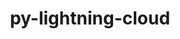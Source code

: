 ---
title: "py-lightning-cloud"
layout: cache
categories: [package, develop-2023-08-13]
meta: {"versions": ["0.5.37"], "compilers": ["apple-clang@=14.0.0", "gcc@=11.3.0"], "oss": ["ubuntu22.04", "ventura"], "platforms": ["darwin", "linux"], "targets": ["aarch64", "x86_64_v3"], "stacks": ["ml-darwin-aarch64-mps", "ml-linux-x86_64-cpu", "ml-linux-x86_64-cuda", "root"], "num_specs": 4, "num_specs_by_stack": {"ml-darwin-aarch64-mps": 2, "root": 4, "ml-linux-x86_64-cpu": 2, "ml-linux-x86_64-cuda": 2}}
spec_details: [{"hash": "m4bifhqi3smoz7jivdxiy6i55z7jgyih", "compiler": "apple-clang@=14.0.0", "versions": ["0.5.37"], "os": "ventura", "platform": "darwin", "target": "aarch64", "variants": ["build_system=python_pip"], "stacks": ["ml-darwin-aarch64-mps", "root"], "size": "-", "tarball": "https://binaries.spack.io/releases/develop-2023-08-13/build_cache/darwin-ventura-aarch64/apple-clang-14.0.0/py-lightning-cloud-0.5.37/darwin-ventura-aarch64-apple-clang-14.0.0-py-lightning-cloud-0.5.37-m4bifhqi3smoz7jivdxiy6i55z7jgyih.spack"}, {"hash": "5nm62b3s4cwidfcxwkcma3ievs6ehj3z", "compiler": "apple-clang@=14.0.0", "versions": ["0.5.37"], "os": "ventura", "platform": "darwin", "target": "aarch64", "variants": ["build_system=python_pip"], "stacks": ["ml-darwin-aarch64-mps", "root"], "size": "-", "tarball": "https://binaries.spack.io/releases/develop-2023-08-13/build_cache/darwin-ventura-aarch64/apple-clang-14.0.0/py-lightning-cloud-0.5.37/darwin-ventura-aarch64-apple-clang-14.0.0-py-lightning-cloud-0.5.37-5nm62b3s4cwidfcxwkcma3ievs6ehj3z.spack"}, {"hash": "fcf4inxehudnnuzsmlgjw5ghrcaw6hgf", "compiler": "gcc@=11.3.0", "versions": ["0.5.37"], "os": "ubuntu22.04", "platform": "linux", "target": "x86_64_v3", "variants": ["build_system=python_pip"], "stacks": ["root", "ml-linux-x86_64-cpu", "ml-linux-x86_64-cuda"], "size": "-", "tarball": "https://binaries.spack.io/releases/develop-2023-08-13/build_cache/linux-ubuntu22.04-x86_64_v3/gcc-11.3.0/py-lightning-cloud-0.5.37/linux-ubuntu22.04-x86_64_v3-gcc-11.3.0-py-lightning-cloud-0.5.37-fcf4inxehudnnuzsmlgjw5ghrcaw6hgf.spack"}, {"hash": "vyi23nluvojscnpmztv3bdhmedkflfi3", "compiler": "gcc@=11.3.0", "versions": ["0.5.37"], "os": "ubuntu22.04", "platform": "linux", "target": "x86_64_v3", "variants": ["build_system=python_pip"], "stacks": ["root", "ml-linux-x86_64-cpu", "ml-linux-x86_64-cuda"], "size": "-", "tarball": "https://binaries.spack.io/releases/develop-2023-08-13/build_cache/linux-ubuntu22.04-x86_64_v3/gcc-11.3.0/py-lightning-cloud-0.5.37/linux-ubuntu22.04-x86_64_v3-gcc-11.3.0-py-lightning-cloud-0.5.37-vyi23nluvojscnpmztv3bdhmedkflfi3.spack"}]
---